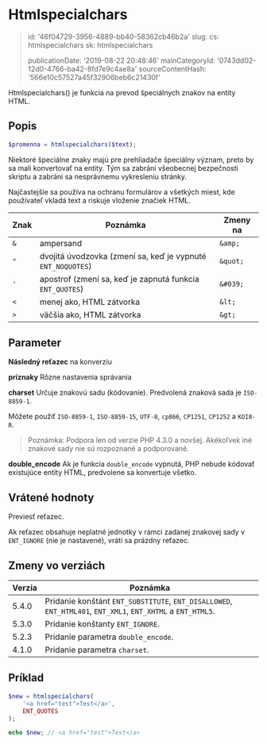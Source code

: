 Htmlspecialchars
================

> id: '46f04729-3956-4889-bb40-58362cb46b2a'
> slug:
> 	cs: htmlspecialchars
> 	sk: htmlspecialchars
> 
> publicationDate: '2019-08-22 20:48:46'
> mainCategoryId: '0743dd02-12d0-4766-ba42-8fd7e9c4ae8a'
> sourceContentHash: '566e10c57527a45f32906beb6c21430f'

Htmlspecialchars() je funkcia na prevod špeciálnych znakov na entity HTML.

Popis
-----

```php
$promenna = htmlspecialchars($text);
```

Niektoré špeciálne znaky majú pre prehliadače špeciálny význam, preto by sa mali konvertovať na entity. Tým sa zabráni všeobecnej bezpečnosti skriptu a zabráni sa nesprávnemu vykresleniu stránky.

Najčastejšie sa používa na ochranu formulárov a všetkých miest, kde používateľ vkladá text a riskuje vloženie značiek HTML.

| Znak | Poznámka | Zmeny na
|------|-------------------------|-----------
| `&` | ampersand | `&amp;`
| `"` | dvojitá úvodzovka (zmení sa, keď je vypnuté `ENT_NOQUOTES`) | `&quot;`
| `'` | apostrof (zmení sa, keď je zapnutá funkcia `ENT_QUOTES`) | `&#039;`
| `<` | menej ako, HTML zátvorka | `&lt;`
| `>` | väčšia ako, HTML zátvorka | `&gt;`

Parameter
--------

**Následný reťazec** na konverziu

**príznaky** Rôzne nastavenia správania

**charset** Určuje znakovú sadu (kódovanie). Predvolená znaková sada je `ISO-8859-1`.

Môžete použiť `ISO-8859-1`, `ISO-8859-15`, `UTF-8`, `cp866`, `CP1251`, `CP1252` a `KOI8-R`.

> Poznámka: Podpora len od verzie PHP 4.3.0 a novšej. Akékoľvek iné znakové sady nie sú rozpoznané a podporované.

**double_encode** Ak je funkcia `double_encode` vypnutá, PHP nebude kódovať existujúce entity HTML, predvolene sa konvertuje všetko.

Vrátené hodnoty
-----------------

Previesť reťazec.

Ak reťazec obsahuje neplatné jednotky v rámci zadanej znakovej sady v `ENT_IGNORE` (nie je nastavené), vráti sa prázdny reťazec.

Zmeny vo verziách
----------------

| Verzia | Poznámka
|-------|---------
| 5.4.0 | Pridanie konštánt `ENT_SUBSTITUTE`, `ENT_DISALLOWED`, `ENT_HTML401`, `ENT_XML1`, `ENT_XHTML` a `ENT_HTML5`.
| 5.3.0 | Pridanie konštanty `ENT_IGNORE`.
| 5.2.3 | Pridanie parametra `double_encode`.
| 4.1.0 | Pridanie parametra `charset`.

Príklad
-------

```php
$new = htmlspecialchars(
	'<a href="test">Test</a>',
	ENT_QUOTES
);

echo $new; // <a href="test">Test</a>
```
